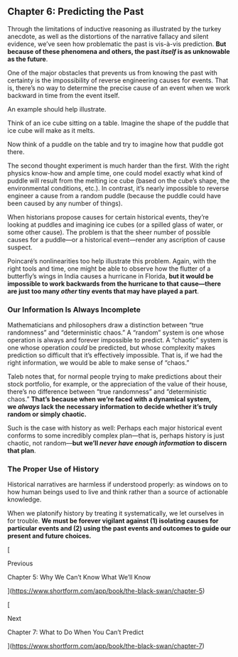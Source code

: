 ## Chapter 6: Predicting the Past

Through the limitations of inductive reasoning as illustrated by the turkey anecdote, as well as the distortions of the narrative fallacy and silent evidence, we’ve seen how problematic the past is vis-à-vis prediction. **But because of these phenomena and others, the past _itself_ is as unknowable as the future**.

One of the major obstacles that prevents us from knowing the past with certainty is the impossibility of reverse engineering causes for events. That is, there’s no way to determine the precise cause of an event when we work backward in time from the event itself.

An example should help illustrate.

Think of an ice cube sitting on a table. Imagine the shape of the puddle that ice cube will make as it melts.

Now think of a puddle on the table and try to imagine how that puddle got there.

The second thought experiment is much harder than the first. With the right physics know-how and ample time, one could model exactly what kind of puddle will result from the melting ice cube (based on the cube’s shape, the environmental conditions, etc.). In contrast, it’s nearly impossible to reverse engineer a cause from a random puddle (because the puddle could have been caused by any number of things).

When historians propose causes for certain historical events, they’re looking at puddles and imagining ice cubes (or a spilled glass of water, or some other cause). The problem is that the sheer number of possible causes for a puddle—or a historical event—render any ascription of cause suspect.

Poincaré’s nonlinearities too help illustrate this problem. Again, with the right tools and time, one might be able to observe how the flutter of a butterfly’s wings in India causes a hurricane in Florida, **but it would be impossible to work backwards from the hurricane to that cause—there are just too many _other_ tiny events that may have played a part**.

### Our Information Is Always Incomplete

Mathematicians and philosophers draw a distinction between “true randomness” and “deterministic chaos.” A “random” system is one whose operation is always and forever impossible to predict. A “chaotic” system is one whose operation _could_ be predicted, but whose complexity makes prediction so difficult that it’s effectively impossible. That is, if we had the right information, we would be able to make sense of “chaos.”

Taleb notes that, for normal people trying to make predictions about their stock portfolio, for example, or the appreciation of the value of their house, there’s no difference between “true randomness” and “deterministic chaos.” **That’s because when we’re faced with a dynamical system, we _always_ lack the necessary information to decide whether it’s truly random or simply chaotic.**

Such is the case with history as well: Perhaps each major historical event conforms to some incredibly complex plan—that is, perhaps history is just chaotic, not random—**but we’ll _never have enough information_ to discern that plan**.

### The Proper Use of History

Historical narratives are harmless if understood properly: as windows on to how human beings used to live and think rather than a source of actionable knowledge.

When we platonify history by treating it systematically, we let ourselves in for trouble. **We must be forever vigilant against (1) isolating causes for particular events and (2) using the past events and outcomes to guide our present and future choices.**

[

Previous

Chapter 5: Why We Can’t Know What We’ll Know

](https://www.shortform.com/app/book/the-black-swan/chapter-5)

[

Next

Chapter 7: What to Do When You Can’t Predict

](https://www.shortform.com/app/book/the-black-swan/chapter-7)